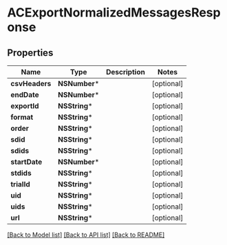 # ACExportNormalizedMessagesResponse

## Properties
Name | Type | Description | Notes
------------ | ------------- | ------------- | -------------
**csvHeaders** | **NSNumber*** |  | [optional] 
**endDate** | **NSNumber*** |  | [optional] 
**exportId** | **NSString*** |  | [optional] 
**format** | **NSString*** |  | [optional] 
**order** | **NSString*** |  | [optional] 
**sdid** | **NSString*** |  | [optional] 
**sdids** | **NSString*** |  | [optional] 
**startDate** | **NSNumber*** |  | [optional] 
**stdids** | **NSString*** |  | [optional] 
**trialId** | **NSString*** |  | [optional] 
**uid** | **NSString*** |  | [optional] 
**uids** | **NSString*** |  | [optional] 
**url** | **NSString*** |  | [optional] 

[[Back to Model list]](../README.md#documentation-for-models) [[Back to API list]](../README.md#documentation-for-api-endpoints) [[Back to README]](../README.md)


